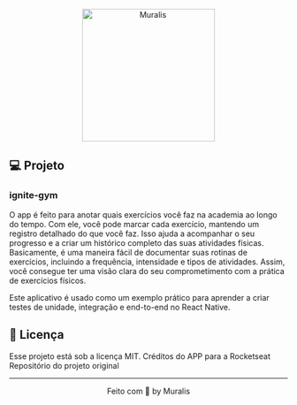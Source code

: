 <p align="center">
  <img alt="Muralis" src="https://muralis.com.br/wp-content/themes/site/assets/img/logo-muralis.svg" width="240px" />
</p>

## 💻 Projeto

### ignite-gym

O app é feito para anotar quais exercícios você faz na academia ao longo do tempo. Com ele, você pode marcar cada exercício, mantendo um registro detalhado do que você faz. Isso ajuda a acompanhar o seu progresso e a criar um histórico completo das suas atividades físicas. Basicamente, é uma maneira fácil de documentar suas rotinas de exercícios, incluindo a frequência, intensidade e tipos de atividades. Assim, você consegue ter uma visão clara do seu comprometimento com a prática de exercícios físicos.

Este aplicativo é usado como um exemplo prático para aprender a criar testes de unidade, integração e end-to-end no React Native.

## 📝 Licença

Esse projeto está sob a licença MIT. Créditos do APP para a Rocketseat <a src="https://github.com/rocketseat-education/ignite-rn-04-ignite-gym">Repositório do projeto original</a>

---

<p align="center">
  Feito com 💙 by Muralis
</p>
